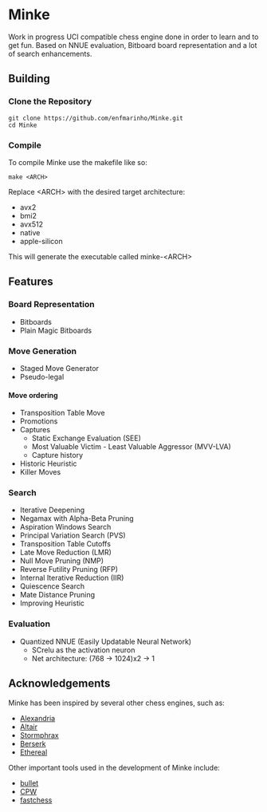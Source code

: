  # Minke
Work in progress UCI compatible chess engine done in order to learn and to get 
fun. Based on NNUE evaluation, Bitboard board representation and a lot of search 
enhancements.

## Building
### Clone the Repository
```
git clone https://github.com/enfmarinho/Minke.git
cd Minke
```
### Compile
To compile Minke use the makefile like so: 
```
make <ARCH>
```

Replace \<ARCH\> with the desired target architecture:
- avx2
- bmi2
- avx512
- native
- apple-silicon

This will generate the executable called minke-\<ARCH\>

## Features
### Board Representation
- Bitboards
- Plain Magic Bitboards
### Move Generation
- Staged Move Generator
- Pseudo-legal
#### Move ordering
- Transposition Table Move
- Promotions
- Captures 
    - Static Exchange Evaluation (SEE)
    - Most Valuable Victim - Least Valuable Aggressor (MVV-LVA)
    - Capture history
- Historic Heuristic
- Killer Moves
### Search
- Iterative Deepening
- Negamax with Alpha-Beta Pruning
- Aspiration Windows Search 
- Principal Variation Search (PVS)
- Transposition Table Cutoffs
- Late Move Reduction (LMR)
- Null Move Pruning (NMP)
- Reverse Futility Pruning (RFP)
- Internal Iterative Reduction (IIR)
- Quiescence Search
- Mate Distance Pruning
- Improving Heuristic
### Evaluation
- Quantized NNUE (Easily Updatable Neural Network)
    - SCrelu as the activation neuron
    - Net architecture: (768 -> 1024)x2 -> 1

## Acknowledgements
Minke has been inspired by several other chess engines, such as:
* [Alexandria](https://github.com/PGG106/Alexandria)
* [Altair](https://github.com/Alex2262/AltairChessEngine)
* [Stormphrax](https://github.com/Ciekce/Stormphrax)
* [Berserk](https://github.com/jhonnold/berserk)
* [Ethereal](https://github.com/AndyGrant/Ethereal)
  
Other important tools used in the development of Minke include:
* [bullet](https://github.com/jw1912/bullet)
* [CPW](https://www.chessprogramming.org/Main_Page)
* [fastchess](https://github.com/Disservin/fastchess)
